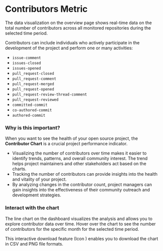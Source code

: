 # Contributors Metric

The data visualization on the overview page shows real-time data on the total number of contributors across all monitored repositories during the selected time period.

Contributors can include individuals who actively participate in the development of the project and perform one or many activities:

* `issue-comment`
* `issues-closed`
* `issues-opened`
* `pull_request-closed`
* `pull_request-comment`
* `pull_request-merged`
* `pull_request-opened`
* `pull_request-review-thread-comment`
* `pull_request-reviewed`
* `committed-commit`
* `co-authored-commit`
* `authored-commit`

### Why is this important?

When you want to see the health of your open source project, the **Contributor Chart** is a crucial project performance indicator.

* Visualizing the number of contributors over time makes it easier to identify trends, patterns, and overall community interest. The trend helps project maintainers and other stakeholders act based on the charts.
* Tracking the number of contributors can provide insights into the health and vitality of your project.
* By analyzing changes in the contributor count, project managers can gain insights into the effectiveness of their community outreach and development strategies.

### Interact with the chart

The line chart on the dashboard visualizes the analysis and allows you to explore contributor data over time. Hover over the chart to see the number of contributors for the specific month for the selected time period.

This interactive download feature (Icon ) enables you to download the chart in CSV and PNG file formats.
